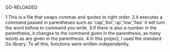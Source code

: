 GO-RELOADED

1.This is a file that swaps commas and quotes to right order. 
2.it executes a command passed in parentheses such as 'cap','bin','up','low','hex' it will turn the word before to command you write.
3.If there is also a number in the parenthesis, it changes to the command given in the parenthesis, as many words as are given in the parenthesis.
4.In this project, I used the standard Go library. To all this, functions were written independently.

